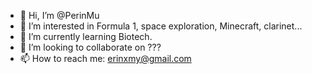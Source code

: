 - 👋 Hi, I’m @PerinMu
- 👀 I’m interested in Formula 1, space exploration, Minecraft, clarinet...
- 🌱 I’m currently learning Biotech.
- 💞️ I’m looking to collaborate on ???
- 📫 How to reach me: erinxmy@gmail.com

<!---
PerinMu/PerinMu is a ✨ special ✨ repository because its `README.md` (this file) appears on your GitHub profile.
You can click the Preview link to take a look at your changes.
--->
